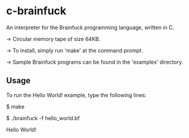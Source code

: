 c-brainfuck
===========

An interpreter for the Brainfuck programming language, written in C.

-> Circular memory tape of size 64KB.

-> To install, simply run 'make' at the command prompt.

-> Sample Brainfuck programs can be found in the 'examples' directory.

Usage
-----
To run the Hello World! example, type the following lines:

$ make

$ ./brainfuck -f hello_world.bf 

Hello World!
